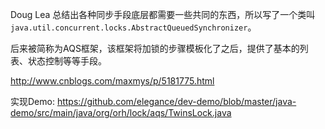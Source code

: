 Doug Lea 总结出各种同步手段底层都需要一些共同的东西，所以写了一个类叫`java.util.concurrent.locks.AbstractQueuedSynchronizer`。

后来被简称为AQS框架，该框架将加锁的步骤模板化了之后，提供了基本的列表、状态控制等等手段。

http://www.cnblogs.com/maxmys/p/5181775.html

实现Demo: https://github.com/elegance/dev-demo/blob/master/java-demo/src/main/java/org/orh/lock/aqs/TwinsLock.java